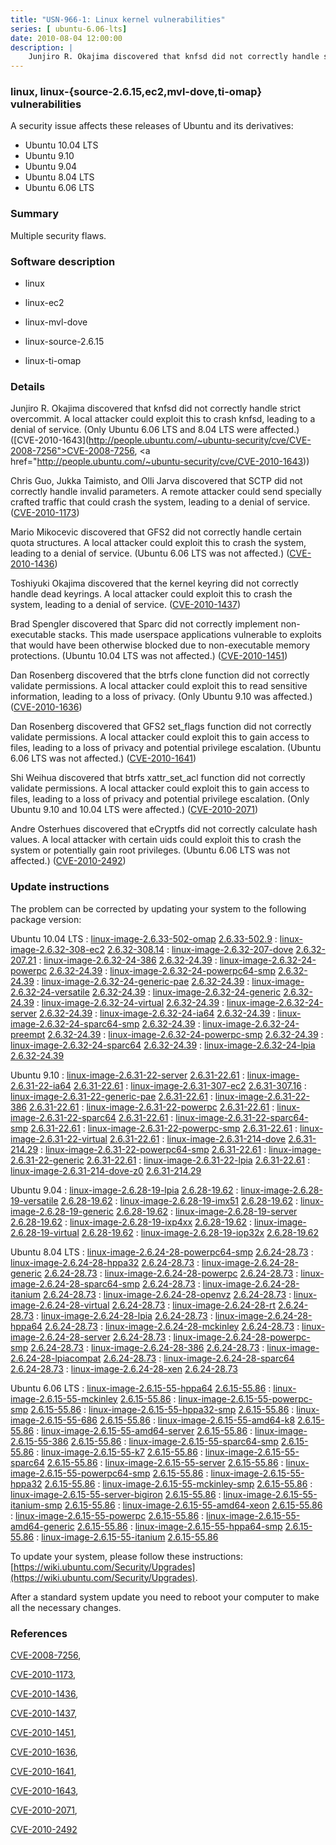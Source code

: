 ```yaml
---
title: "USN-966-1: Linux kernel vulnerabilities"
series: [ ubuntu-6.06-lts]
date: 2010-08-04 12:00:00
description: |
    Junjiro R. Okajima discovered that knfsd did not correctly handle strict overcommit. A local attacker could exploit this to crash knfsd, leading to a denial of service. (Only Ubuntu 6.06 LTS and 8.04 LTS were affected.) ([CVE-2010-1643](http://people.ubuntu.com/~ubuntu-security/cve/CVE-2008-7256">CVE-2008-7256</a>, <a href="http://people.ubuntu.com/~ubuntu-security/cve/CVE-2010-1643))
--- 
```

 
### linux, linux-{source-2.6.15,ec2,mvl-dove,ti-omap} vulnerabilities

A security issue affects these releases of Ubuntu and its derivatives:

* Ubuntu 10.04 LTS
* Ubuntu 9.10
* Ubuntu 9.04
* Ubuntu 8.04 LTS
* Ubuntu 6.06 LTS

### Summary

Multiple security flaws. 

### Software description

* linux 

* linux-ec2 

* linux-mvl-dove 

* linux-source-2.6.15 

* linux-ti-omap 

### Details

Junjiro R. Okajima discovered that knfsd did not correctly handle strict overcommit. A local attacker could exploit this to crash knfsd, leading to a denial of service. (Only Ubuntu 6.06 LTS and 8.04 LTS were affected.) ([CVE-2010-1643](http://people.ubuntu.com/~ubuntu-security/cve/CVE-2008-7256">CVE-2008-7256</a>, <a href="http://people.ubuntu.com/~ubuntu-security/cve/CVE-2010-1643))

Chris Guo, Jukka Taimisto, and Olli Jarva discovered that SCTP did not correctly handle invalid parameters. A remote attacker could send specially crafted traffic that could crash the system, leading to a denial of service. ([CVE-2010-1173](http://people.ubuntu.com/~ubuntu-security/cve/CVE-2010-1173))

Mario Mikocevic discovered that GFS2 did not correctly handle certain quota structures. A local attacker could exploit this to crash the system, leading to a denial of service. (Ubuntu 6.06 LTS was not affected.) ([CVE-2010-1436](http://people.ubuntu.com/~ubuntu-security/cve/CVE-2010-1436))

Toshiyuki Okajima discovered that the kernel keyring did not correctly handle dead keyrings. A local attacker could exploit this to crash the system, leading to a denial of service. ([CVE-2010-1437](http://people.ubuntu.com/~ubuntu-security/cve/CVE-2010-1437))

Brad Spengler discovered that Sparc did not correctly implement non-executable stacks. This made userspace applications vulnerable to exploits that would have been otherwise blocked due to non-executable memory protections. (Ubuntu 10.04 LTS was not affected.) ([CVE-2010-1451](http://people.ubuntu.com/~ubuntu-security/cve/CVE-2010-1451))

Dan Rosenberg discovered that the btrfs clone function did not correctly validate permissions. A local attacker could exploit this to read sensitive information, leading to a loss of privacy. (Only Ubuntu 9.10 was affected.) ([CVE-2010-1636](http://people.ubuntu.com/~ubuntu-security/cve/CVE-2010-1636))

Dan Rosenberg discovered that GFS2 set_flags function did not correctly validate permissions. A local attacker could exploit this to gain access to files, leading to a loss of privacy and potential privilege escalation. (Ubuntu 6.06 LTS was not affected.) ([CVE-2010-1641](http://people.ubuntu.com/~ubuntu-security/cve/CVE-2010-1641))

Shi Weihua discovered that btrfs xattr_set_acl function did not correctly validate permissions. A local attacker could exploit this to gain access to files, leading to a loss of privacy and potential privilege escalation. (Only Ubuntu 9.10 and 10.04 LTS were affected.) ([CVE-2010-2071](http://people.ubuntu.com/~ubuntu-security/cve/CVE-2010-2071))

Andre Osterhues discovered that eCryptfs did not correctly calculate hash values. A local attacker with certain uids could exploit this to crash the system or potentially gain root privileges. (Ubuntu 6.06 LTS was not affected.) ([CVE-2010-2492](http://people.ubuntu.com/~ubuntu-security/cve/CVE-2010-2492)) 

### Update instructions

The problem can be corrected by updating your system to the following package version:

Ubuntu 10.04 LTS
 : [linux-image-2.6.33-502-omap](https://launchpad.net/ubuntu/+source/linux-ti-omap) <span> [2.6.33-502.9](https://launchpad.net/ubuntu/+source/linux-ti-omap/2.6.33-502.9) </span> 
 : [linux-image-2.6.32-308-ec2](https://launchpad.net/ubuntu/+source/linux-ec2) <span> [2.6.32-308.14](https://launchpad.net/ubuntu/+source/linux-ec2/2.6.32-308.14) </span> 
 : [linux-image-2.6.32-207-dove](https://launchpad.net/ubuntu/+source/linux-mvl-dove) <span> [2.6.32-207.21](https://launchpad.net/ubuntu/+source/linux-mvl-dove/2.6.32-207.21) </span> 
 : [linux-image-2.6.32-24-386](https://launchpad.net/ubuntu/+source/linux) <span> [2.6.32-24.39](https://launchpad.net/ubuntu/+source/linux/2.6.32-24.39) </span> 
 : [linux-image-2.6.32-24-powerpc](https://launchpad.net/ubuntu/+source/linux) <span> [2.6.32-24.39](https://launchpad.net/ubuntu/+source/linux/2.6.32-24.39) </span> 
 : [linux-image-2.6.32-24-powerpc64-smp](https://launchpad.net/ubuntu/+source/linux) <span> [2.6.32-24.39](https://launchpad.net/ubuntu/+source/linux/2.6.32-24.39) </span> 
 : [linux-image-2.6.32-24-generic-pae](https://launchpad.net/ubuntu/+source/linux) <span> [2.6.32-24.39](https://launchpad.net/ubuntu/+source/linux/2.6.32-24.39) </span> 
 : [linux-image-2.6.32-24-versatile](https://launchpad.net/ubuntu/+source/linux) <span> [2.6.32-24.39](https://launchpad.net/ubuntu/+source/linux/2.6.32-24.39) </span> 
 : [linux-image-2.6.32-24-generic](https://launchpad.net/ubuntu/+source/linux) <span> [2.6.32-24.39](https://launchpad.net/ubuntu/+source/linux/2.6.32-24.39) </span> 
 : [linux-image-2.6.32-24-virtual](https://launchpad.net/ubuntu/+source/linux) <span> [2.6.32-24.39](https://launchpad.net/ubuntu/+source/linux/2.6.32-24.39) </span> 
 : [linux-image-2.6.32-24-server](https://launchpad.net/ubuntu/+source/linux) <span> [2.6.32-24.39](https://launchpad.net/ubuntu/+source/linux/2.6.32-24.39) </span> 
 : [linux-image-2.6.32-24-ia64](https://launchpad.net/ubuntu/+source/linux) <span> [2.6.32-24.39](https://launchpad.net/ubuntu/+source/linux/2.6.32-24.39) </span> 
 : [linux-image-2.6.32-24-sparc64-smp](https://launchpad.net/ubuntu/+source/linux) <span> [2.6.32-24.39](https://launchpad.net/ubuntu/+source/linux/2.6.32-24.39) </span> 
 : [linux-image-2.6.32-24-preempt](https://launchpad.net/ubuntu/+source/linux) <span> [2.6.32-24.39](https://launchpad.net/ubuntu/+source/linux/2.6.32-24.39) </span> 
 : [linux-image-2.6.32-24-powerpc-smp](https://launchpad.net/ubuntu/+source/linux) <span> [2.6.32-24.39](https://launchpad.net/ubuntu/+source/linux/2.6.32-24.39) </span> 
 : [linux-image-2.6.32-24-sparc64](https://launchpad.net/ubuntu/+source/linux) <span> [2.6.32-24.39](https://launchpad.net/ubuntu/+source/linux/2.6.32-24.39) </span> 
 : [linux-image-2.6.32-24-lpia](https://launchpad.net/ubuntu/+source/linux) <span> [2.6.32-24.39](https://launchpad.net/ubuntu/+source/linux/2.6.32-24.39) </span> 

Ubuntu 9.10
 : [linux-image-2.6.31-22-server](https://launchpad.net/ubuntu/+source/linux) <span> [2.6.31-22.61](https://launchpad.net/ubuntu/+source/linux/2.6.31-22.61) </span> 
 : [linux-image-2.6.31-22-ia64](https://launchpad.net/ubuntu/+source/linux) <span> [2.6.31-22.61](https://launchpad.net/ubuntu/+source/linux/2.6.31-22.61) </span> 
 : [linux-image-2.6.31-307-ec2](https://launchpad.net/ubuntu/+source/linux-ec2) <span> [2.6.31-307.16](https://launchpad.net/ubuntu/+source/linux-ec2/2.6.31-307.16) </span> 
 : [linux-image-2.6.31-22-generic-pae](https://launchpad.net/ubuntu/+source/linux) <span> [2.6.31-22.61](https://launchpad.net/ubuntu/+source/linux/2.6.31-22.61) </span> 
 : [linux-image-2.6.31-22-386](https://launchpad.net/ubuntu/+source/linux) <span> [2.6.31-22.61](https://launchpad.net/ubuntu/+source/linux/2.6.31-22.61) </span> 
 : [linux-image-2.6.31-22-powerpc](https://launchpad.net/ubuntu/+source/linux) <span> [2.6.31-22.61](https://launchpad.net/ubuntu/+source/linux/2.6.31-22.61) </span> 
 : [linux-image-2.6.31-22-sparc64](https://launchpad.net/ubuntu/+source/linux) <span> [2.6.31-22.61](https://launchpad.net/ubuntu/+source/linux/2.6.31-22.61) </span> 
 : [linux-image-2.6.31-22-sparc64-smp](https://launchpad.net/ubuntu/+source/linux) <span> [2.6.31-22.61](https://launchpad.net/ubuntu/+source/linux/2.6.31-22.61) </span> 
 : [linux-image-2.6.31-22-powerpc-smp](https://launchpad.net/ubuntu/+source/linux) <span> [2.6.31-22.61](https://launchpad.net/ubuntu/+source/linux/2.6.31-22.61) </span> 
 : [linux-image-2.6.31-22-virtual](https://launchpad.net/ubuntu/+source/linux) <span> [2.6.31-22.61](https://launchpad.net/ubuntu/+source/linux/2.6.31-22.61) </span> 
 : [linux-image-2.6.31-214-dove](https://launchpad.net/ubuntu/+source/linux-mvl-dove) <span> [2.6.31-214.29](https://launchpad.net/ubuntu/+source/linux-mvl-dove/2.6.31-214.29) </span> 
 : [linux-image-2.6.31-22-powerpc64-smp](https://launchpad.net/ubuntu/+source/linux) <span> [2.6.31-22.61](https://launchpad.net/ubuntu/+source/linux/2.6.31-22.61) </span> 
 : [linux-image-2.6.31-22-generic](https://launchpad.net/ubuntu/+source/linux) <span> [2.6.31-22.61](https://launchpad.net/ubuntu/+source/linux/2.6.31-22.61) </span> 
 : [linux-image-2.6.31-22-lpia](https://launchpad.net/ubuntu/+source/linux) <span> [2.6.31-22.61](https://launchpad.net/ubuntu/+source/linux/2.6.31-22.61) </span> 
 : [linux-image-2.6.31-214-dove-z0](https://launchpad.net/ubuntu/+source/linux-mvl-dove) <span> [2.6.31-214.29](https://launchpad.net/ubuntu/+source/linux-mvl-dove/2.6.31-214.29) </span> 

Ubuntu 9.04
 : [linux-image-2.6.28-19-lpia](https://launchpad.net/ubuntu/+source/linux) <span> [2.6.28-19.62](https://launchpad.net/ubuntu/+source/linux/2.6.28-19.62) </span> 
 : [linux-image-2.6.28-19-versatile](https://launchpad.net/ubuntu/+source/linux) <span> [2.6.28-19.62](https://launchpad.net/ubuntu/+source/linux/2.6.28-19.62) </span> 
 : [linux-image-2.6.28-19-imx51](https://launchpad.net/ubuntu/+source/linux) <span> [2.6.28-19.62](https://launchpad.net/ubuntu/+source/linux/2.6.28-19.62) </span> 
 : [linux-image-2.6.28-19-generic](https://launchpad.net/ubuntu/+source/linux) <span> [2.6.28-19.62](https://launchpad.net/ubuntu/+source/linux/2.6.28-19.62) </span> 
 : [linux-image-2.6.28-19-server](https://launchpad.net/ubuntu/+source/linux) <span> [2.6.28-19.62](https://launchpad.net/ubuntu/+source/linux/2.6.28-19.62) </span> 
 : [linux-image-2.6.28-19-ixp4xx](https://launchpad.net/ubuntu/+source/linux) <span> [2.6.28-19.62](https://launchpad.net/ubuntu/+source/linux/2.6.28-19.62) </span> 
 : [linux-image-2.6.28-19-virtual](https://launchpad.net/ubuntu/+source/linux) <span> [2.6.28-19.62](https://launchpad.net/ubuntu/+source/linux/2.6.28-19.62) </span> 
 : [linux-image-2.6.28-19-iop32x](https://launchpad.net/ubuntu/+source/linux) <span> [2.6.28-19.62](https://launchpad.net/ubuntu/+source/linux/2.6.28-19.62) </span> 

Ubuntu 8.04 LTS
 : [linux-image-2.6.24-28-powerpc64-smp](https://launchpad.net/ubuntu/+source/linux) <span> [2.6.24-28.73](https://launchpad.net/ubuntu/+source/linux/2.6.24-28.73) </span> 
 : [linux-image-2.6.24-28-hppa32](https://launchpad.net/ubuntu/+source/linux) <span> [2.6.24-28.73](https://launchpad.net/ubuntu/+source/linux/2.6.24-28.73) </span> 
 : [linux-image-2.6.24-28-generic](https://launchpad.net/ubuntu/+source/linux) <span> [2.6.24-28.73](https://launchpad.net/ubuntu/+source/linux/2.6.24-28.73) </span> 
 : [linux-image-2.6.24-28-powerpc](https://launchpad.net/ubuntu/+source/linux) <span> [2.6.24-28.73](https://launchpad.net/ubuntu/+source/linux/2.6.24-28.73) </span> 
 : [linux-image-2.6.24-28-sparc64-smp](https://launchpad.net/ubuntu/+source/linux) <span> [2.6.24-28.73](https://launchpad.net/ubuntu/+source/linux/2.6.24-28.73) </span> 
 : [linux-image-2.6.24-28-itanium](https://launchpad.net/ubuntu/+source/linux) <span> [2.6.24-28.73](https://launchpad.net/ubuntu/+source/linux/2.6.24-28.73) </span> 
 : [linux-image-2.6.24-28-openvz](https://launchpad.net/ubuntu/+source/linux) <span> [2.6.24-28.73](https://launchpad.net/ubuntu/+source/linux/2.6.24-28.73) </span> 
 : [linux-image-2.6.24-28-virtual](https://launchpad.net/ubuntu/+source/linux) <span> [2.6.24-28.73](https://launchpad.net/ubuntu/+source/linux/2.6.24-28.73) </span> 
 : [linux-image-2.6.24-28-rt](https://launchpad.net/ubuntu/+source/linux) <span> [2.6.24-28.73](https://launchpad.net/ubuntu/+source/linux/2.6.24-28.73) </span> 
 : [linux-image-2.6.24-28-lpia](https://launchpad.net/ubuntu/+source/linux) <span> [2.6.24-28.73](https://launchpad.net/ubuntu/+source/linux/2.6.24-28.73) </span> 
 : [linux-image-2.6.24-28-hppa64](https://launchpad.net/ubuntu/+source/linux) <span> [2.6.24-28.73](https://launchpad.net/ubuntu/+source/linux/2.6.24-28.73) </span> 
 : [linux-image-2.6.24-28-mckinley](https://launchpad.net/ubuntu/+source/linux) <span> [2.6.24-28.73](https://launchpad.net/ubuntu/+source/linux/2.6.24-28.73) </span> 
 : [linux-image-2.6.24-28-server](https://launchpad.net/ubuntu/+source/linux) <span> [2.6.24-28.73](https://launchpad.net/ubuntu/+source/linux/2.6.24-28.73) </span> 
 : [linux-image-2.6.24-28-powerpc-smp](https://launchpad.net/ubuntu/+source/linux) <span> [2.6.24-28.73](https://launchpad.net/ubuntu/+source/linux/2.6.24-28.73) </span> 
 : [linux-image-2.6.24-28-386](https://launchpad.net/ubuntu/+source/linux) <span> [2.6.24-28.73](https://launchpad.net/ubuntu/+source/linux/2.6.24-28.73) </span> 
 : [linux-image-2.6.24-28-lpiacompat](https://launchpad.net/ubuntu/+source/linux) <span> [2.6.24-28.73](https://launchpad.net/ubuntu/+source/linux/2.6.24-28.73) </span> 
 : [linux-image-2.6.24-28-sparc64](https://launchpad.net/ubuntu/+source/linux) <span> [2.6.24-28.73](https://launchpad.net/ubuntu/+source/linux/2.6.24-28.73) </span> 
 : [linux-image-2.6.24-28-xen](https://launchpad.net/ubuntu/+source/linux) <span> [2.6.24-28.73](https://launchpad.net/ubuntu/+source/linux/2.6.24-28.73) </span> 

Ubuntu 6.06 LTS
 : [linux-image-2.6.15-55-hppa64](https://launchpad.net/ubuntu/+source/linux-source-2.6.15) <span> [2.6.15-55.86](https://launchpad.net/ubuntu/+source/linux-source-2.6.15/2.6.15-55.86) </span> 
 : [linux-image-2.6.15-55-mckinley](https://launchpad.net/ubuntu/+source/linux-source-2.6.15) <span> [2.6.15-55.86](https://launchpad.net/ubuntu/+source/linux-source-2.6.15/2.6.15-55.86) </span> 
 : [linux-image-2.6.15-55-powerpc-smp](https://launchpad.net/ubuntu/+source/linux-source-2.6.15) <span> [2.6.15-55.86](https://launchpad.net/ubuntu/+source/linux-source-2.6.15/2.6.15-55.86) </span> 
 : [linux-image-2.6.15-55-hppa32-smp](https://launchpad.net/ubuntu/+source/linux-source-2.6.15) <span> [2.6.15-55.86](https://launchpad.net/ubuntu/+source/linux-source-2.6.15/2.6.15-55.86) </span> 
 : [linux-image-2.6.15-55-686](https://launchpad.net/ubuntu/+source/linux-source-2.6.15) <span> [2.6.15-55.86](https://launchpad.net/ubuntu/+source/linux-source-2.6.15/2.6.15-55.86) </span> 
 : [linux-image-2.6.15-55-amd64-k8](https://launchpad.net/ubuntu/+source/linux-source-2.6.15) <span> [2.6.15-55.86](https://launchpad.net/ubuntu/+source/linux-source-2.6.15/2.6.15-55.86) </span> 
 : [linux-image-2.6.15-55-amd64-server](https://launchpad.net/ubuntu/+source/linux-source-2.6.15) <span> [2.6.15-55.86](https://launchpad.net/ubuntu/+source/linux-source-2.6.15/2.6.15-55.86) </span> 
 : [linux-image-2.6.15-55-386](https://launchpad.net/ubuntu/+source/linux-source-2.6.15) <span> [2.6.15-55.86](https://launchpad.net/ubuntu/+source/linux-source-2.6.15/2.6.15-55.86) </span> 
 : [linux-image-2.6.15-55-sparc64-smp](https://launchpad.net/ubuntu/+source/linux-source-2.6.15) <span> [2.6.15-55.86](https://launchpad.net/ubuntu/+source/linux-source-2.6.15/2.6.15-55.86) </span> 
 : [linux-image-2.6.15-55-k7](https://launchpad.net/ubuntu/+source/linux-source-2.6.15) <span> [2.6.15-55.86](https://launchpad.net/ubuntu/+source/linux-source-2.6.15/2.6.15-55.86) </span> 
 : [linux-image-2.6.15-55-sparc64](https://launchpad.net/ubuntu/+source/linux-source-2.6.15) <span> [2.6.15-55.86](https://launchpad.net/ubuntu/+source/linux-source-2.6.15/2.6.15-55.86) </span> 
 : [linux-image-2.6.15-55-server](https://launchpad.net/ubuntu/+source/linux-source-2.6.15) <span> [2.6.15-55.86](https://launchpad.net/ubuntu/+source/linux-source-2.6.15/2.6.15-55.86) </span> 
 : [linux-image-2.6.15-55-powerpc64-smp](https://launchpad.net/ubuntu/+source/linux-source-2.6.15) <span> [2.6.15-55.86](https://launchpad.net/ubuntu/+source/linux-source-2.6.15/2.6.15-55.86) </span> 
 : [linux-image-2.6.15-55-hppa32](https://launchpad.net/ubuntu/+source/linux-source-2.6.15) <span> [2.6.15-55.86](https://launchpad.net/ubuntu/+source/linux-source-2.6.15/2.6.15-55.86) </span> 
 : [linux-image-2.6.15-55-mckinley-smp](https://launchpad.net/ubuntu/+source/linux-source-2.6.15) <span> [2.6.15-55.86](https://launchpad.net/ubuntu/+source/linux-source-2.6.15/2.6.15-55.86) </span> 
 : [linux-image-2.6.15-55-server-bigiron](https://launchpad.net/ubuntu/+source/linux-source-2.6.15) <span> [2.6.15-55.86](https://launchpad.net/ubuntu/+source/linux-source-2.6.15/2.6.15-55.86) </span> 
 : [linux-image-2.6.15-55-itanium-smp](https://launchpad.net/ubuntu/+source/linux-source-2.6.15) <span> [2.6.15-55.86](https://launchpad.net/ubuntu/+source/linux-source-2.6.15/2.6.15-55.86) </span> 
 : [linux-image-2.6.15-55-amd64-xeon](https://launchpad.net/ubuntu/+source/linux-source-2.6.15) <span> [2.6.15-55.86](https://launchpad.net/ubuntu/+source/linux-source-2.6.15/2.6.15-55.86) </span> 
 : [linux-image-2.6.15-55-powerpc](https://launchpad.net/ubuntu/+source/linux-source-2.6.15) <span> [2.6.15-55.86](https://launchpad.net/ubuntu/+source/linux-source-2.6.15/2.6.15-55.86) </span> 
 : [linux-image-2.6.15-55-amd64-generic](https://launchpad.net/ubuntu/+source/linux-source-2.6.15) <span> [2.6.15-55.86](https://launchpad.net/ubuntu/+source/linux-source-2.6.15/2.6.15-55.86) </span> 
 : [linux-image-2.6.15-55-hppa64-smp](https://launchpad.net/ubuntu/+source/linux-source-2.6.15) <span> [2.6.15-55.86](https://launchpad.net/ubuntu/+source/linux-source-2.6.15/2.6.15-55.86) </span> 
 : [linux-image-2.6.15-55-itanium](https://launchpad.net/ubuntu/+source/linux-source-2.6.15) <span> [2.6.15-55.86](https://launchpad.net/ubuntu/+source/linux-source-2.6.15/2.6.15-55.86) </span> 

To update your system, please follow these instructions: [https://wiki.ubuntu.com/Security/Upgrades](https://wiki.ubuntu.com/Security/Upgrades).

After a standard system update you need to reboot your computer to make all the necessary changes. 

### References

 [CVE-2008-7256](http://people.ubuntu.com/~ubuntu-security/cve/CVE-2008-7256), 

 [CVE-2010-1173](http://people.ubuntu.com/~ubuntu-security/cve/CVE-2010-1173), 

 [CVE-2010-1436](http://people.ubuntu.com/~ubuntu-security/cve/CVE-2010-1436), 

 [CVE-2010-1437](http://people.ubuntu.com/~ubuntu-security/cve/CVE-2010-1437), 

 [CVE-2010-1451](http://people.ubuntu.com/~ubuntu-security/cve/CVE-2010-1451), 

 [CVE-2010-1636](http://people.ubuntu.com/~ubuntu-security/cve/CVE-2010-1636), 

 [CVE-2010-1641](http://people.ubuntu.com/~ubuntu-security/cve/CVE-2010-1641), 

 [CVE-2010-1643](http://people.ubuntu.com/~ubuntu-security/cve/CVE-2010-1643), 

 [CVE-2010-2071](http://people.ubuntu.com/~ubuntu-security/cve/CVE-2010-2071), 

 [CVE-2010-2492](http://people.ubuntu.com/~ubuntu-security/cve/CVE-2010-2492)
 
